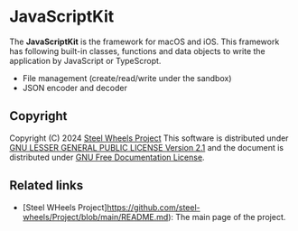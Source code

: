 # JavaScriptKit

The <strong>JavaScriptKit</strong> is the framework for macOS and iOS.
This framework has following built-in classes, functions and data objects to write the application by JavaScript or TypeScropt.
* File management (create/read/write under the sandbox)
* JSON encoder and decoder

## Copyright
Copyright (C) 2024 [Steel Wheels Project](https://github.com/steel-wheels/Project) This software is distributed under [GNU LESSER GENERAL PUBLIC LICENSE Version 2.1](https://www.gnu.org/licenses/lgpl-2.1-standalone.html) and the document is distributed under [GNU Free Documentation License](https://www.gnu.org/licenses/fdl-1.3.en.html).

## Related links
* [Steel WHeels Project]https://github.com/steel-wheels/Project/blob/main/README.md): The main page of the project.

